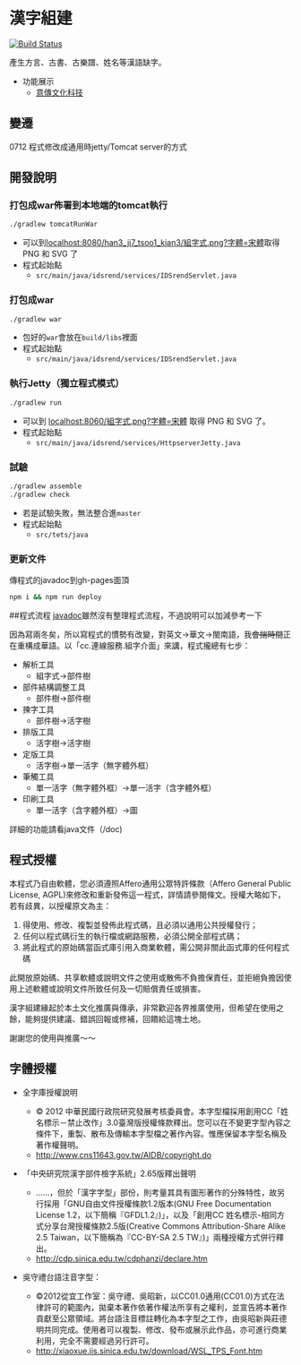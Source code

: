 # 漢字組建
[![Build Status](https://travis-ci.org/sih4sing5hong5/han3_ji7_tsoo1_kian3.svg?branch=master)](https://travis-ci.org/sih4sing5hong5/han3_ji7_tsoo1_kian3)

產生方言、古書、古樂譜、姓名等漢語缺字。
* 功能展示
  * [意傳文化科技](http://意傳.台灣/%E7%B7%9A%E4%B8%8A%E7%B5%84%E5%AD%97)

## 變遷
0712 程式修改成通用時jetty/Tomcat server的方式

## 開發說明

### 打包成war佈署到本地端的tomcat執行
```bash
./gradlew tomcatRunWar
```
* 可以到[localhost:8080/han3_ji7_tsoo1_kian3/組字式.png?字體=宋體](http://localhost:8080/han3_ji7_tsoo1_kian3/⿴辶⿴宀⿱珤⿰隹⿰貝招.png?字體=宋體)取得 PNG 和 SVG 了
* 程式起始點
  * `src/main/java/idsrend/services/IDSrendServlet.java`

### 打包成war
```bash
./gradlew war
```
* 包好的`war`會放在`build/libs`裡面
* 程式起始點
  * `src/main/java/idsrend/services/IDSrendServlet.java`
  
### 執行Jetty（獨立程式模式）
```bash
./gradlew run
```

* 可以到 [localhost:8060/組字式.png?字體=宋體](http://localhost:8060/%E2%BF%B1%E2%BF%B0(%E2%BF%B0V%E2%BF%B0)%E2%BF%B0@%E2%BF%B0@%E2%BF%B0(%E2%BF%B0V)%E2%BF%B0%E4%B8%89%E2%BF%B0(%E2%BF%B0_%E2%BF%B0_%E2%BF%B0_%E2%BF%B0_%E2%BF%B0)%E4%B8%89.png?%E5%AD%97%E9%AB%94=%E5%AE%8B%E9%AB%94) 取得 PNG 和 SVG 了。
* 程式起始點
  * `src/main/java/idsrend/services/HttpserverJetty.java`

### 試驗
```bash
./gradlew assemble
./gradlew check
```
* 若是試驗失敗，無法整合進`master`
* 程式起始點
  * `src/tets/java`

### 更新文件
傳程式的javadoc到gh-pages面頂
```bash
npm i && npm run deploy
```

##程式流程
[javadoc](https://sih4sing5hong5.github.io/han3_ji7_tsoo1_kian3/)雖然沒有整理程式流程，不過說明可以加減參考一下

因為寫兩冬矣，所以寫程式的慣勢有改變，對英文→華文→閩南語，我~~會揣時間~~正在重構成華語。以「cc.連線服務.組字介面」來講，程式攏總有七步：

* 解析工具
    * 組字式→部件樹
* 部件結構調整工具
    * 部件樹→部件樹
* 揀字工具
    * 部件樹→活字樹
* 排版工具
    * 活字樹→活字樹
* 定版工具
    * 活字樹→單一活字（無字體外框）
* 筆觸工具
    * 單一活字（無字體外框）→單一活字（含字體外框）
* 印刷工具
    * 單一活字（含字體外框）→圖

詳細的功能請看java文件（/doc)

## 程式授權
本程式乃自由軟體，您必須遵照Affero通用公眾特許條款（Affero General Public License, AGPL)來修改和重新發佈這一程式，詳情請參閱條文。授權大略如下，若有歧異，以授權原文為主： 
1. 得使用、修改、複製並發佈此程式碼，且必須以通用公共授權發行；
2. 任何以程式碼衍生的執行檔或網路服務，必須公開全部程式碼； 
3. 將此程式的原始碼當函式庫引用入商業軟體，需公開非關此函式庫的任何程式碼

此開放原始碼、共享軟體或說明文件之使用或散佈不負擔保責任，並拒絕負擔因使用上述軟體或說明文件所致任何及一切賠償責任或損害。

漢字組建緣起於本土文化推廣與傳承，非常歡迎各界推廣使用，但希望在使用之餘，能夠提供建議、錯誤回報或修補，回饋給這塊土地。

謝謝您的使用與推廣～～

## 字體授權
* 全字庫授權說明
    * © 2012 中華民國行政院研究發展考核委員會。本字型檔採用創用CC「姓名標示－禁止改作」3.0臺灣版授權條款釋出。您可以在不變更字型內容之條件下，重製、散布及傳輸本字型檔之著作內容。惟應保留本字型名稱及著作權聲明。
    * http://www.cns11643.gov.tw/AIDB/copyright.do

* 「中央研究院漢字部件檢字系統」2.65版釋出聲明
    * ……，但於「漢字字型」部份，則考量其具有圖形著作的分殊特性，故另行採用「GNU自由文件授權條款1.2版本(GNU Free Documentation License 1.2，以下簡稱『GFDL1.2』)」，以及「創用CC 姓名標示-相同方式分享台灣授權條款2.5版(Creative Commons Attribution-Share Alike 2.5 Taiwan，以下簡稱為『CC-BY-SA 2.5 TW』)」兩種授權方式併行釋出。
    * http://cdp.sinica.edu.tw/cdphanzi/declare.htm

* 吳守禮台語注音字型：
    * ©2012從宜工作室：吳守禮、吳昭新，以CC01.0通用(CC01.0)方式在法律許可的範圍內，拋棄本著作依著作權法所享有之權利，並宣告將本著作貢獻至公眾領域。將台語注音標註轉化為本字型之工作，由吳昭新與莊德明共同完成。使用者可以複製、修改、發布或展示此作品，亦可進行商業利用，完全不需要經過另行許可。
    * http://xiaoxue.iis.sinica.edu.tw/download/WSL_TPS_Font.htm
